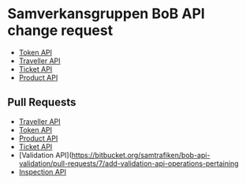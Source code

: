 # Samverkansgruppen BoB API change request

- [Token API](http://editor.swagger.io?import=https://raw.githubusercontent.com/mobileticket/bob-api/cr2020q1/token.yaml)
- [Traveller API](http://editor.swagger.io?import=https://raw.githubusercontent.com/mobileticket/bob-api/cr2020q1/traveller.yaml)
- [Ticket API](http://editor.swagger.io?import=https://raw.githubusercontent.com/mobileticket/bob-api/cr2020q1/ticket.yaml)
- [Product API](http://editor.swagger.io?import=https://raw.githubusercontent.com/mobileticket/bob-api/cr2020q1/product.yaml)


## Pull Requests

- [Traveller API](https://bitbucket.org/samtrafiken/bob-api-traveller/pull-requests/1/add-new-traveller-api)
- [Token API](https://bitbucket.org/samtrafiken/bob-api-token/pull-requests/4/add-token-api-operations-pertaining)
- [Product API](https://bitbucket.org/samtrafiken/bob-api-product/pull-requests/12/add-product-api-operations-pertaining)
- [Ticket API](https://bitbucket.org/samtrafiken/bob-api-ticket/pull-requests/11/add-ticket-api-operations-pertaining)
- [Validation API](https://bitbucket.org/samtrafiken/bob-api-validation/pull-requests/7/add-validation-api-operations-pertaining
- [Inspection API](https://bitbucket.org/samtrafiken/bob-api-inspection/pull-requests/5/add-inspection-api-operations-pertaining
)